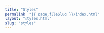 ```yaml
---
title: "Styles"
permalink: "{{ page.fileSlug }}/index.html"
layout: "styles.html"
slug: "styles"
---
```

